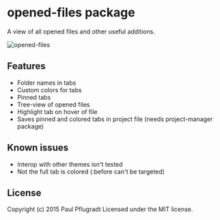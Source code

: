 # opened-files package

A view of all opened files and other useful additions.

![opened-files](https://cloud.githubusercontent.com/assets/1881921/8092382/a8e5db72-0fb9-11e5-907a-4cce506f0cd3.gif)

## Features
 - Folder names in tabs
 - Custom colors for tabs
 - Pinned tabs
 - Tree-view of opened files
 - Highlight tab on hover of file
 - Saves pinned and colored tabs in project file (needs project-manager package)

## Known issues

 - Interop with other themes isn't tested
 - Not the full tab is colored (:before can't be targeted)

## License
Copyright (c) 2015 Paul Pflugradt
Licensed under the MIT license.
